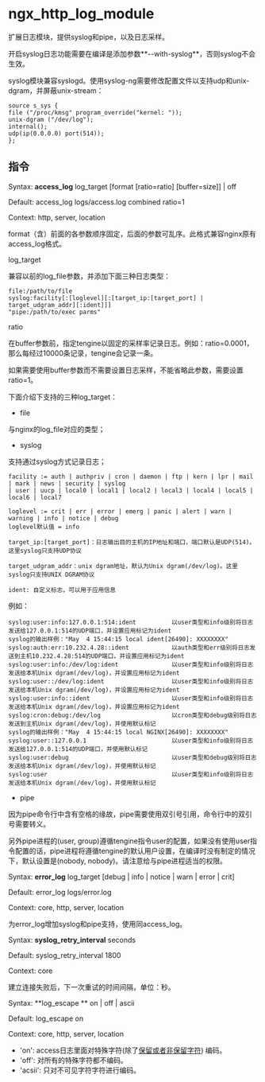 # ngx_http_log_module

扩展日志模块，提供syslog和pipe，以及日志采样。

开启syslog日志功能需要在编译是添加参数**--with-syslog**，否则syslog不会生效。

syslog模块兼容syslogd。使用syslog-ng需要修改配置文件以支持udp和unix-dgram，并屏蔽unix-stream：

```
source s_sys {
file ("/proc/kmsg" program_override("kernel: "));
unix-dgram ("/dev/log");
internal();
udp(ip(0.0.0.0) port(514));
};
```



## 指令

Syntax: **access_log** log_target [format [ratio=ratio] [buffer=size]] | off

Default: access_log logs/access.log combined ratio=1

Context: http, server, location


format（含）前面的各参数顺序固定，后面的参数可乱序。此格式兼容nginx原有access_log格式。

log_target

兼容以前的log_file参数，并添加下面三种日志类型：

```
file:/path/to/file
syslog:facility[:[loglevel][:[target_ip:[target_port] | target_udgram_addr][:ident]]]
"pipe:/path/to/exec parms"
```


ratio

在buffer参数前，指定tengine以固定的采样率记录日志。例如：ratio=0.0001，那么每经过10000条记录，tengine会记录一条。

如果需要使用buffer参数而不需要设置日志采样，不能省略此参数，需要设置ratio=1。

下面介绍下支持的三种log_target：

*   file

与nginx的log_file对应的类型；

*   syslog

支持通过syslog方式记录日志；

```
facility := auth | authpriv | cron | daemon | ftp | kern | lpr | mail | mark | news | security | syslog
| user | uucp | local0 | local1 | local2 | local3 | local4 | local5 | local6 | local7

loglevel := crit | err | error | emerg | panic | alert | warn | warning | info | notice | debug
loglevel默认值 = info

target_ip:[target_port]：日志输出目的主机的IP地址和端口，端口默认是UDP(514)。这里syslog只支持UDP协议

target_udgram_addr：unix dgram地址，默认为Unix dgram(/dev/log)。这里syslog只支持UNIX DGRAM协议

ident: 自定义标志，可以用于应用信息
```

例如：

```
syslog:user:info:127.0.0.1:514:ident          以user类型和info级别将日志发送给127.0.0.1:514的UDP端口，并设置应用标记为ident
syslog的输出样例："May  4 15:44:15 local ident[26490]: XXXXXXXX"
syslog:auth:err:10.232.4.28::ident            以auth类型和err级别将日志发送到主机10.232.4.28:514的UDP端口，并设置应用标记为ident
syslog:user:info:/dev/log:ident               以user类型和info级别将日志发送给本机Unix dgram(/dev/log)，并设置应用标记为ident
syslog:user::/dev/log:ident                   以user类型和info级别将日志发送给本机Unix dgram(/dev/log)，并设置应用标记为ident
syslog:user:info::ident                       以user类型和info级别将日志发送给本机Unix dgram(/dev/log)，并设置应用标记为ident
syslog:cron:debug:/dev/log                    以cron类型和debug级别将日志发送到主机Unix dgram(/dev/log)，并使用默认标记
syslog的输出样例："May  4 15:44:15 local NGINX[26490]: XXXXXXXX"
syslog:user::127.0.0.1                        以user类型和info级别将日志发送给127.0.0.1:514的UDP端口，并使用默认标记
syslog:user:debug                             以user类型和debug级别将日志发送给本机Unix dgram(/dev/log)，并使用默认标记
syslog:user                                   以user类型和info级别将日志发送给本机Unix dgram(/dev/log)，并使用默认标记
```


*   pipe

因为pipe命令行中含有空格的缘故，pipe需要使用双引号引用，命令行中的双引号需要转义。

另外pipe进程的(user, group)遵循tengine指令user的配置，如果没有使用user指令配置的话，pipe进程将遵循tengine的默认用户设置，在编译时没有制定的情况下，默认设置是(nobody, nobody)。请注意给与pipe进程适当的权限。



Syntax: **error_log** log_target [debug | info | notice | warn | error | crit]

Default: error_log logs/error.log

Context: core, http, server, location


为error_log增加syslog和pipe支持，使用同access_log。


Syntax: **syslog_retry_interval** seconds

Default: syslog_retry_interval 1800

Context: core


建立连接失败后，下一次重试的时间间隔，单位：秒。


Syntax: **log_escape ** on | off | ascii

Default: log_escape on

Context: core, http, server, location


*   'on': access日志里面对特殊字符(除了[保留或者非保留字符](http://en.wikipedia.org/wiki/Percent-encoding#Types_of_URI_characters)) 编码。
*   'off': 对所有的特殊字符都不编码。
*   'acsii': 只对不可见字符字符进行编码。

